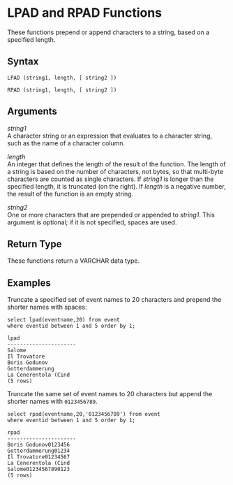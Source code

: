 # LPAD and RPAD Functions<a name="r_LPAD"></a>

These functions prepend or append characters to a string, based on a specified length\. 

## Syntax<a name="r_LPAD-synopsis"></a>

```
LPAD (string1, length, [ string2 ])
```

```
RPAD (string1, length, [ string2 ])
```

## Arguments<a name="r_LPAD-arguments"></a>

 *string1*   
A character string or an expression that evaluates to a character string, such as the name of a character column\. 

 *length*   
An integer that defines the length of the result of the function\. The length of a string is based on the number of characters, not bytes, so that multi\-byte characters are counted as single characters\. If *string1* is longer than the specified length, it is truncated \(on the right\)\. If *length* is a negative number, the result of the function is an empty string\.

 *string2*   
One or more characters that are prepended or appended to *string1*\. This argument is optional; if it is not specified, spaces are used\. 

## Return Type<a name="r_LPAD-return-type"></a>

These functions return a VARCHAR data type\. 

## Examples<a name="r_LPAD-examples"></a>

Truncate a specified set of event names to 20 characters and prepend the shorter names with spaces: 

```
select lpad(eventname,20) from event
where eventid between 1 and 5 order by 1;

lpad
----------------------
Salome
Il Trovatore
Boris Godunov
Gotterdammerung
La Cenerentola (Cind
(5 rows)
```

Truncate the same set of event names to 20 characters but append the shorter names with `0123456789`\. 

```
select rpad(eventname,20,'0123456789') from event
where eventid between 1 and 5 order by 1;

rpad
----------------------
Boris Godunov0123456
Gotterdammerung01234
Il Trovatore01234567
La Cenerentola (Cind
Salome01234567890123
(5 rows)
```